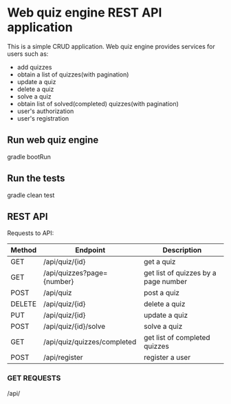 # Web quiz engine REST API application

This is a simple CRUD application.
Web quiz engine provides services for users such as:
* add quizzes
* obtain a list of quizzes(with pagination)
* update a quiz
* delete a quiz
* solve a quiz
* obtain list of solved(completed) quizzes(with pagination)
* user's authorization
* user's registration

## Run web quiz engine

gradle bootRun

## Run the tests

gradle clean test

## REST API 

Requests to API:

Method        | Endpoint          |Description|
------------- | -------------      |-----------|
GET           | /api/quiz/{id}     |get a quiz  
GET  | /api/quizzes?page={number}  |get list of quizzes by a page number
POST  | /api/quiz                  |post a quiz
DELETE  | /api/quiz/{id}           |delete a quiz
PUT  | /api/quiz/{id}              |update a quiz
POST  | /api/quiz/{id}/solve       |solve a quiz
GET  | /api/quiz/quizzes/completed |get list of completed quizzes
POST | /api/register               |register a user

### GET REQUESTS

/api/
